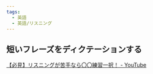 ```yaml
---
tags:
  - 英語
  - 英語/リスニング
---
```

## 短いフレーズをディクテーションする

[【必見】リスニングが苦手なら〇〇練習一択！ - YouTube](https://www.youtube.com/watch?v=yTBwQGNK6CM)